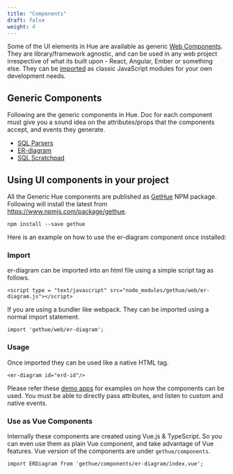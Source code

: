```yaml
---
title: "Components"
draft: false
weight: 4
---
```


Some of the UI elements in Hue are available as generic [Web Components](https://developer.mozilla.org/en-US/docs/Web/Web_Components). They are library/framework agnostic, and can be used in any web project irrespective of what its built upon - React, Angular, Ember or something else. They can be [imported](#using-hue-ui-components-in-your-project) as classic JavaScript modules for your own development needs.

## Generic Components

Following are the generic components in Hue. Doc for each component must give you a sound idea on the attributes/props that the components accept, and events they generate.

* [SQL Parsers](/developer/components/parsers)
* [ER-diagram](/developer/components/er-diagram)
* [SQL Scratchpad](/developer/components/scratchpad)

## Using UI components in your project

All the Generic Hue components are published as [GetHue](/developer/gethue/) NPM package. Following will install the latest from https://www.npmjs.com/package/gethue.

    npm install --save gethue

Here is an example on how to use the er-diagram component once installed:

### Import

er-diagram can be imported into an html file using a simple script tag as follows.

    <script type = "text/javascript" src="node_modules/gethue/web/er-diagram.js"></script>

If you are using a bundler like webpack. They can be imported using a normal import statement.

    import 'gethue/web/er-diagram';

### Usage

Once imported they can be used like a native HTML tag.

    <er-diagram id="erd-id"/>

Please refer these [demo apps](https://github.com/cloudera/hue/tree/master/tools/examples/components) for examples on how the components can be used. You must be able to directly pass attributes, and listen to custom and native events.

### Use as Vue Components

Internally these components are created using Vue.js & TypeScript. So you can even use them as plain Vue component, and take advantage of Vue features. Vue version of the components are under `gethue/components`.

    import ERDiagram from 'gethue/components/er-diagram/index.vue';
